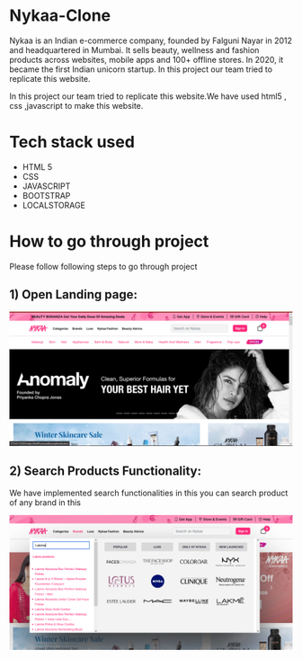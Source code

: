# Nykaa-Clone

Nykaa is an Indian e-commerce company, founded by Falguni Nayar in 2012 and headquartered in Mumbai. It sells beauty, wellness and fashion products across websites, mobile apps and 100+ offline stores. In 2020, it became the first Indian unicorn startup. In this project our team tried to replicate this website.

In this project our team tried to replicate this website.We have used html5 , css ,javascript to make this website.

# Tech stack used
 <ul>
        <li>HTML 5</li>
        <li>CSS</li>
        <li>JAVASCRIPT</li>
        <li>BOOTSTRAP</li>
        <li>LOCALSTORAGE</li>
    </ul>

# How to go through project

Please follow following steps to go through project


## 1) Open Landing page:
<img src="https://raw.githubusercontent.com/code735/Nykaa_Clone/main/images/Landing%20page.png" alt="">

## 2) Search Products Functionality:
We have implemented search functionalities in this you can search product of any brand in this

<img src="https://raw.githubusercontent.com/code735/Nykaa_Clone/main/images/Search%20Products.png" alt="">

